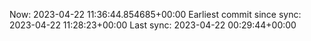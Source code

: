 Now: 2023-04-22 11:36:44.854685+00:00 Earliest commit since sync: 2023-04-22 11:28:23+00:00 Last sync: 2023-04-22 00:29:44+00:00
